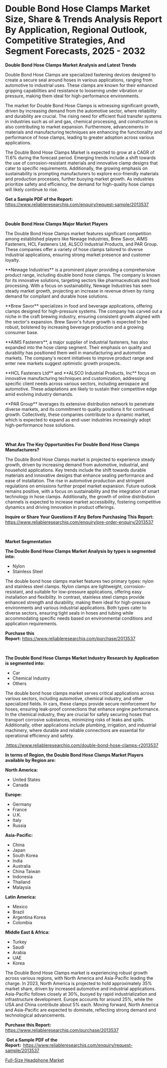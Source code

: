 <p><h1>Double Bond Hose Clamps Market Size, Share & Trends Analysis Report By Application, Regional Outlook, Competitive Strategies, And Segment Forecasts, 2025 - 2032</h1></p><p><strong>Double Bond Hose Clamps Market Analysis and Latest Trends</strong></p>
<p><p>Double Bond Hose Clamps are specialized fastening devices designed to create a secure seal around hoses in various applications, ranging from automotive to industrial uses. These clamps are known for their enhanced gripping capabilities and resistance to loosening under vibration or pressure, making them ideal for high-performance environments.</p><p>The market for Double Bond Hose Clamps is witnessing significant growth, driven by increasing demand from the automotive sector, where reliability and durability are crucial. The rising need for efficient fluid transfer systems in industries such as oil and gas, chemical processing, and construction is also contributing to market expansion. Furthermore, advancements in materials and manufacturing techniques are enhancing the functionality and performance of hose clamps, leading to greater adoption across various applications.</p><p>The Double Bond Hose Clamps Market is expected to grow at a CAGR of 11.6% during the forecast period. Emerging trends include a shift towards the use of corrosion-resistant materials and innovative clamp designs that cater to specific requirements. Additionally, the growing emphasis on sustainability is prompting manufacturers to explore eco-friendly materials and production processes, further buoying market growth. As industries prioritize safety and efficiency, the demand for high-quality hose clamps will likely continue to rise.</p></p>
<p><strong>Get a Sample PDF of the Report:&nbsp;</strong> <a href="https://www.reliableresearchiq.com/enquiry/request-sample/2013537?utm_campaign=2171&utm_medium=2&utm_source=Github&utm_content=ia&utm_term=10022025&utm_id=double-bond-hose-clamps">https://www.reliableresearchiq.com/enquiry/request-sample/2013537</a></p>
<p>&nbsp;</p>
<p><strong>Double Bond Hose Clamps Major Market Players</strong></p>
<p><p>The Double Bond Hose Clamps market features significant competition among established players like Newage Industries, Brew Savor, AIMS Fasteners, HCL Fasteners Ltd, ALSCO Industrial Products, and PAR Group. These companies offer a variety of hose clamps tailored to diverse industrial applications, ensuring strong market presence and customer loyalty.</p><p>**Newage Industries** is a prominent player providing a comprehensive product range, including double bond hose clamps. The company is known for its innovative solutions, targeting sectors like pharmaceuticals and food processing. With a focus on sustainability, Newage Industries has seen steady market growth, projecting an increase in revenue driven by rising demand for compliant and durable hose solutions.</p><p>**Brew Savor** specializes in food and beverage applications, offering clamps designed for high-pressure systems. The company has carved out a niche in the craft brewing industry, ensuring consistent growth aligned with the sector's expansion. Brew Savor's future growth is expected to be robust, bolstered by increasing beverage production and a growing consumer base.</p><p>**AIMS Fasteners**, a major supplier of industrial fasteners, has also expanded into the hose clamp segment. Their emphasis on quality and durability has positioned them well in manufacturing and automotive markets. The company's recent initiatives to improve product range and enter new markets suggest optimistic growth prospects.</p><p>**HCL Fasteners Ltd** and **ALSCO Industrial Products, Inc** focus on innovative manufacturing techniques and customization, addressing specific client needs across various sectors, including aerospace and automotive. These adaptations are likely to sustain their competitive edge amid evolving industry demands.</p><p>**PAR Group** leverages its extensive distribution network to penetrate diverse markets, and its commitment to quality positions it for continued growth. Collectively, these companies contribute to a dynamic market, which is expected to expand as end-user industries increasingly adopt high-performance hose solutions.</p></p>
<p>&nbsp;</p>
<p><strong>What Are The Key Opportunities For Double Bond Hose Clamps Manufacturers?</strong></p>
<p><p>The Double Bond Hose Clamps market is projected to experience steady growth, driven by increasing demand from automotive, industrial, and household applications. Key trends include the shift towards durable materials and innovative designs that enhance sealing performance and ease of installation. The rise in automotive production and stringent regulations on emissions further propel market expansion. Future outlook remains positive, with a focus on sustainability and the integration of smart technology in hose clamps. Additionally, the growth of online distribution channels is expected to increase market accessibility, fostering competitive dynamics and driving innovation in product offerings.</p></p>
<p><strong>Inquire or Share Your Questions If Any Before Purchasing This Report:</strong> <a href="https://www.reliableresearchiq.com/enquiry/pre-order-enquiry/2013537?utm_campaign=2171&utm_medium=2&utm_source=Github&utm_content=ia&utm_term=10022025&utm_id=double-bond-hose-clamps">https://www.reliableresearchiq.com/enquiry/pre-order-enquiry/2013537</a></p>
<p>&nbsp;</p>
<p><strong>Market Segmentation</strong></p>
<p><strong>The Double Bond Hose Clamps Market Analysis by types is segmented into:</strong></p>
<p><ul><li>Nylon</li><li>Stainless Steel</li></ul></p>
<p><p>The double bond hose clamps market features two primary types: nylon and stainless steel clamps. Nylon clamps are lightweight, corrosion-resistant, and suitable for low-pressure applications, offering easy installation and flexibility. In contrast, stainless steel clamps provide enhanced strength and durability, making them ideal for high-pressure environments and various industrial applications. Both types cater to diverse sectors, ensuring tight seals in hoses and tubing while accommodating specific needs based on environmental conditions and application requirements.</p></p>
<p><strong>Purchase this Report:&nbsp;</strong><a href="https://www.reliableresearchiq.com/purchase/2013537?utm_campaign=2171&utm_medium=2&utm_source=Github&utm_content=ia&utm_term=10022025&utm_id=double-bond-hose-clamps">https://www.reliableresearchiq.com/purchase/2013537</a></p>
<p>&nbsp;</p>
<p><strong>The Double Bond Hose Clamps Market Industry Research by Application is segmented into:</strong></p>
<p><ul><li>Car</li><li>Chemical Industry</li><li>Others</li></ul></p>
<p><p>The double bond hose clamps market serves critical applications across various sectors, including automotive, chemical industry, and other specialized fields. In cars, these clamps provide secure reinforcement for hoses, ensuring leak-proof connections that enhance engine performance. In the chemical industry, they are crucial for safely securing hoses that transport corrosive substances, minimizing risks of leaks and spills. Additionally, other applications include plumbing, irrigation, and industrial machinery, where durable and reliable connections are essential for operational efficiency and safety.</p></p>
<p><a href="https://www.reliableresearchiq.com/double-bond-hose-clamps-r2013537?utm_campaign=2171&utm_medium=2&utm_source=Github&utm_content=ia&utm_term=10022025&utm_id=double-bond-hose-clamps">&nbsp;https://www.reliableresearchiq.com/double-bond-hose-clamps-r2013537</a></p>
<p><strong>In terms of Region, the Double Bond Hose Clamps Market Players available by Region are:</strong></p>
<p>
    <p> <strong> North America: </strong>
        <ul>
            <li>United States</li>
            <li>Canada</li>
        </ul>
        </p> 
    <p> <strong> Europe: </strong>
        <ul>
            <li>Germany</li>
            <li>France</li>
            <li>U.K.</li>
            <li>Italy</li>
            <li>Russia</li>
        </ul>
        </p> 
    <p> <strong> Asia-Pacific: </strong>
        <ul>
            <li>China</li>
            <li>Japan</li>
            <li>South Korea</li>
            <li>India</li>
            <li>Australia</li>
            <li>China Taiwan</li>
            <li>Indonesia</li>
            <li>Thailand</li>
            <li>Malaysia</li>
        </ul>
        </p> 
    <p> <strong> Latin America: </strong>
        <ul>
            <li>Mexico</li>
            <li>Brazil</li>
            <li>Argentina Korea</li>
            <li>Colombia</li>
        </ul>
        </p> 
    <p> <strong> Middle East & Africa: </strong>
        <ul>
            <li>Turkey</li>
            <li>Saudi</li>
            <li>Arabia</li>
            <li>UAE</li>
            <li>Korea</li>
        </ul>
    </p>
    </p>
<p><p>The Double Bond Hose Clamps market is experiencing robust growth across various regions, with North America and Asia-Pacific leading the charge. In 2023, North America is projected to hold approximately 35% market share, driven by increased automotive and industrial applications. Asia-Pacific follows closely at 30%, buoyed by rapid industrialization and infrastructure development. Europe accounts for around 25%, while the USA and China contribute about 5% each. Moving forward, North America and Asia-Pacific are expected to dominate, reflecting strong demand and technological advancements.</p></p>
<p><strong>Purchase this Report: </strong><a href="https://www.reliableresearchiq.com/purchase/2013537?utm_campaign=2171&utm_medium=2&utm_source=Github&utm_content=ia&utm_term=10022025&utm_id=double-bond-hose-clamps">https://www.reliableresearchiq.com/purchase/2013537</a></p>
<p>&nbsp;<strong>Get a Sample PDF of the Report:&nbsp;&nbsp;</strong><a href="https://www.reliableresearchiq.com/enquiry/request-sample/2013537?utm_campaign=2171&utm_medium=2&utm_source=Github&utm_content=ia&utm_term=10022025&utm_id=double-bond-hose-clamps">https://www.reliableresearchiq.com/enquiry/request-sample/2013537</a></p>
<p><strong></strong></p>
<p><p><a href="https://github.com/JubayerMia832/Market-Research-Report-List-1/blob/main/full-size-headphone-market.md?utm_campaign=2171&utm_medium=2&utm_source=Github&utm_content=ia&utm_term=10022025&utm_id=double-bond-hose-clamps">Full-Size Headphone Market</a></p></p>